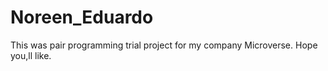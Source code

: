 # Noreen_Eduardo
This was pair programming trial project for my company Microverse. Hope you,ll like.
